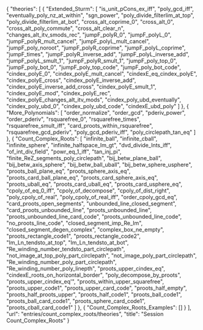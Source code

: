 {
    "theories": [
        {
            "Extended_Sturm": [
                "is_unit_pCons_ex_iff",
                "poly_gcd_iff",
                "eventually_poly_nz_at_within",
                "sgn_power",
                "poly_divide_filterlim_at_top",
                "poly_divide_filterlim_at_bot",
                "cross_alt_coprime_0",
                "cross_alt_0",
                "cross_alt_poly_commute",
                "cross_alt_clear_n",
                "changes_alt_itv_smods_rec",
                "jumpF_polyR_0",
                "jumpF_polyL_0",
                "jumpF_polyR_mult_cancel",
                "jumpF_polyL_mult_cancel",
                "jumpF_poly_noroot",
                "jumpF_polyR_coprime",
                "jumpF_polyL_coprime",
                "jumpF_times",
                "jumpF_polyR_inverse_add",
                "jumpF_polyL_inverse_add",
                "jumpF_polyL_smult_1",
                "jumpF_polyR_smult_1",
                "jumpF_poly_top_0",
                "jumpF_poly_bot_0",
                "jumpF_poly_top_code",
                "jumpF_poly_bot_code",
                "cindex_polyE_0",
                "cindex_polyE_mult_cancel",
                "cindexE_eq_cindex_polyE",
                "cindex_polyE_cross",
                "cindex_polyE_inverse_add",
                "cindex_polyE_inverse_add_cross",
                "cindex_polyE_smult_1",
                "cindex_polyE_mod",
                "cindex_polyE_rec",
                "cindex_polyE_changes_alt_itv_mods",
                "cindex_poly_ubd_eventually",
                "cindex_poly_ubd_0",
                "cindex_poly_ubd_code",
                "cindexE_ubd_poly"
            ]
        },
        {
            "More_Polynomials": [
                "order_normalize",
                "order_gcd",
                "pderiv_power",
                "order_pderiv",
                "rsquarefree_0",
                "rsquarefree_times",
                "rsquarefree_smult_iff",
                "card_proots_within_rsquarefree",
                "rsquarefree_gcd_pderiv",
                "poly_gcd_pderiv_iff",
                "poly_circlepath_tan_eq"
            ]
        },
        {
            "Count_Complex_Roots": [
                "infinite_ball",
                "infinite_cball",
                "infinite_sphere",
                "infinite_halfspace_Im_gt",
                "dvd_divide_Ints_iff",
                "of_int_div_field",
                "powr_eq_1_iff",
                "tan_inj_pi",
                "finite_ReZ_segments_poly_circlepath",
                "bij_betw_plane_ball",
                "bij_betw_axis_sphere",
                "bij_betw_ball_uball",
                "bij_betw_sphere_usphere",
                "proots_ball_plane_eq",
                "proots_sphere_axis_eq",
                "proots_card_ball_plane_eq",
                "proots_card_sphere_axis_eq",
                "proots_uball_eq",
                "proots_card_uball_eq",
                "proots_card_usphere_eq",
                "cpoly_of_eq_0_iff",
                "cpoly_of_decompose",
                "cpoly_of_dist_right",
                "poly_cpoly_of_real",
                "poly_cpoly_of_real_iff",
                "order_cpoly_gcd_eq",
                "card_proots_open_segments",
                "unbounded_line_closed_segment",
                "card_proots_unbounded_line",
                "proots_unbounded_line",
                "proots_unbounded_line_card_code",
                "proots_unbounded_line_code",
                "no_proots_line_code",
                "closed_segment_imp_Re_Im",
                "closed_segment_degen_complex",
                "complex_box_ne_empty",
                "proots_rectangle_code1",
                "proots_rectangle_code2",
                "Im_Ln_tendsto_at_top",
                "Im_Ln_tendsto_at_bot",
                "Re_winding_number_tendsto_part_circlepath",
                "not_image_at_top_poly_part_circlepath",
                "not_image_poly_part_circlepath",
                "Re_winding_number_poly_part_circlepath",
                "Re_winding_number_poly_linepth",
                "proots_upper_cindex_eq",
                "cindexE_roots_on_horizontal_border",
                "poly_decompose_by_proots",
                "proots_upper_cindex_eq'",
                "proots_within_upper_squarefree",
                "proots_upper_code1",
                "proots_upper_card_code",
                "proots_half_empty",
                "proots_half_proots_upper",
                "proots_half_code1",
                "proots_ball_code1",
                "proots_ball_card_code1",
                "proots_sphere_card_code1",
                "proots_cball_card_code1"
            ]
        },
        {
            "Count_Complex_Roots_Examples": []
        }
    ],
    "url": "entries/count_complex_roots/theories",
    "title": "Session Count_Complex_Roots"
}